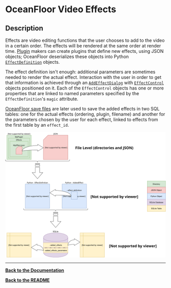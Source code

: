 # OceanFloor Video Effects

## Description

Effects are video editing functions that the user chooses to add to the video in a certain order. The effects will be rendered at the same order at render time. [Plugin](./plugins.md) makers can create plugins that define new effects, using JSON objects; OceanFloor deserializes these objects into Python [`EffectDefinition`](./classes.md#effectdefinition) objects.

The effect definition isn't enough: additional parameters are sometimes needed to render the actual effect.
Interaction with the user in order to get that information is achieved through an [`AddEffectDialog`](./classes.md#effectrundialog) with [`EffectControl`](./classes.md#effectcontrol) objects positioned on it. Each of the `EffectControl` objects has one or more properties that are linked to named parameters specified by the `EffectDefinition`'s `magic` attribute.

[OceanFloor save files](./save-file-structure.md) are later used to save the added effects in two SQL tables: one for the actual effects (ordering, plugin, filename) and another for the parameters chosen by the user for each effect, linked to effects from the first table by an `effect_id`.


![](./images/effects.svg)

---

**[Back to the Documentation](documentation.md)**

**[Back to the README](../readme.md)**
